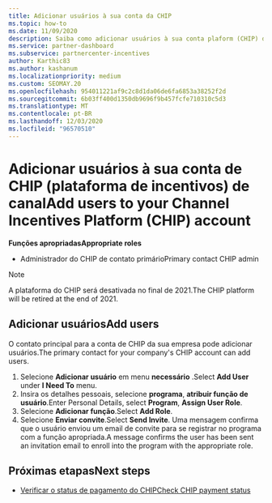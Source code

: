 ```yaml
---
title: Adicionar usuários à sua conta da CHIP
ms.topic: how-to
ms.date: 11/09/2020
description: Saiba como adicionar usuários à sua conta plaform (CHIP) de incentivos de canal. Observe que a plataforma do CHIP será desativada no final de 2021.
ms.service: partner-dashboard
ms.subservice: partnercenter-incentives
author: Karthic83
ms.author: kashanum
ms.localizationpriority: medium
ms.custom: SEOMAY.20
ms.openlocfilehash: 954011221af9c2c8d1da06de6fa6853a38252f2d
ms.sourcegitcommit: 6b03ff400d1350db9696f9b457fcfe710310c5d3
ms.translationtype: MT
ms.contentlocale: pt-BR
ms.lasthandoff: 12/03/2020
ms.locfileid: "96570510"
---
```

# <a name="add-users-to-your-channel-incentives-platform-chip-account"></a><span data-ttu-id="30f64-104">Adicionar usuários à sua conta de CHIP (plataforma de incentivos) de canal</span><span class="sxs-lookup"><span data-stu-id="30f64-104">Add users to your Channel Incentives Platform (CHIP) account</span></span>

<span data-ttu-id="30f64-105">**Funções apropriadas**</span><span class="sxs-lookup"><span data-stu-id="30f64-105">**Appropriate roles**</span></span>

- <span data-ttu-id="30f64-106">Administrador do CHIP de contato primário</span><span class="sxs-lookup"><span data-stu-id="30f64-106">Primary contact CHIP admin</span></span>
 
>[!NOTE]
><span data-ttu-id="30f64-107">A plataforma do CHIP será desativada no final de 2021.</span><span class="sxs-lookup"><span data-stu-id="30f64-107">The CHIP platform will be retired at the end of 2021.</span></span>

## <a name="add-users"></a><span data-ttu-id="30f64-108">Adicionar usuários</span><span class="sxs-lookup"><span data-stu-id="30f64-108">Add users</span></span>

<span data-ttu-id="30f64-109">O contato principal para a conta de CHIP da sua empresa pode adicionar usuários.</span><span class="sxs-lookup"><span data-stu-id="30f64-109">The primary contact for your company's CHIP account can add users.</span></span>

1. <span data-ttu-id="30f64-110">Selecione **Adicionar usuário** em menu **necessário** .</span><span class="sxs-lookup"><span data-stu-id="30f64-110">Select **Add User** under **I Need To** menu.</span></span>
2. <span data-ttu-id="30f64-111">Insira os detalhes pessoais, selecione **programa**, **atribuir função de usuário**.</span><span class="sxs-lookup"><span data-stu-id="30f64-111">Enter Personal Details, select **Program**, **Assign User Role**.</span></span>
3. <span data-ttu-id="30f64-112">Selecione **Adicionar função**.</span><span class="sxs-lookup"><span data-stu-id="30f64-112">Select **Add Role**.</span></span>
4. <span data-ttu-id="30f64-113">Selecione **Enviar convite**.</span><span class="sxs-lookup"><span data-stu-id="30f64-113">Select **Send Invite**.</span></span>
<span data-ttu-id="30f64-114">Uma mensagem confirma que o usuário enviou um email de convite para se registrar no programa com a função apropriada.</span><span class="sxs-lookup"><span data-stu-id="30f64-114">A message confirms the user has been sent an invitation email to enroll into the program with the appropriate role.</span></span>

## <a name="next-steps"></a><span data-ttu-id="30f64-115">Próximas etapas</span><span class="sxs-lookup"><span data-stu-id="30f64-115">Next steps</span></span>

- [<span data-ttu-id="30f64-116">Verificar o status de pagamento do CHIP</span><span class="sxs-lookup"><span data-stu-id="30f64-116">Check CHIP payment status</span></span>](chip-payment-status.md)